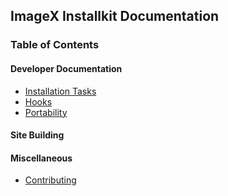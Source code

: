 ## ImageX Installkit Documentation

### Table of Contents

#### Developer Documentation

* [Installation Tasks](developer/Installation-Tasks.md)
* [Hooks](developer/Hooks.md)
* [Portability](developer/Portability.md)

#### Site Building

#### Miscellaneous 

* [Contributing](Contributing.md)

